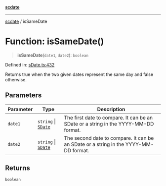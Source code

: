 [**scdate**](../README.md)

---

[scdate](../README.md) / isSameDate

# Function: isSameDate()

> **isSameDate**(`date1`, `date2`): `boolean`

Defined in: [sDate.ts:432](https://github.com/ericvera/scdate/blob/main/src/sDate.ts#L432)

Returns true when the two given dates represent the same day and false
otherwise.

## Parameters

| Parameter | Type                                       | Description                                                                          |
| --------- | ------------------------------------------ | ------------------------------------------------------------------------------------ |
| `date1`   | `string` \| [`SDate`](../classes/SDate.md) | The first date to compare. It can be an SDate or a string in the YYYY-MM-DD format.  |
| `date2`   | `string` \| [`SDate`](../classes/SDate.md) | The second date to compare. It can be an SDate or a string in the YYYY-MM-DD format. |

## Returns

`boolean`
